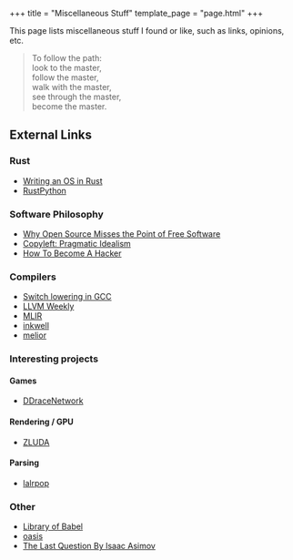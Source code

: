 +++
title = "Miscellaneous Stuff"
template_page = "page.html"
+++

This page lists miscellaneous stuff I found or like, such as links, opinions, etc.

> To follow the path:  \
look to the master,  \
follow the master,  \
walk with the master,  \
see through the master,  \
become the master.

## External Links

### Rust
- [Writing an OS in Rust](https://os.phil-opp.com/)
- [RustPython](https://rustpython.github.io/)

### Software Philosophy

- [Why Open Source Misses the Point of Free Software](https://www.gnu.org/philosophy/open-source-misses-the-point.en.html)
- [Copyleft: Pragmatic Idealism](https://www.gnu.org/philosophy/pragmatic.en.html)
- [How To Become A Hacker](http://www.catb.org/~esr/faqs/hacker-howto.html)

### Compilers
- [Switch lowering in GCC](https://xoranth.net/gcc-switch/)
- [LLVM Weekly](https://llvmweekly.org/)
- [MLIR](https://mlir.llvm.org/)
- [inkwell](https://github.com/TheDan64/inkwell)
- [melior](https://github.com/raviqqe/melior)

### Interesting projects

#### Games
- [DDraceNetwork](https://github.com/ddnet/ddnet)

#### Rendering / GPU
- [ZLUDA](https://github.com/vosen/ZLUDA)

#### Parsing
- [lalrpop](https://github.com/lalrpop/lalrpop)

### Other
- [Library of Babel](https://libraryofbabel.info/)
- [oasis](https://github.com/oasislinux/oasis)
- [The Last Question By Isaac Asimov](https://users.ece.cmu.edu/~gamvrosi/thelastq.html)
